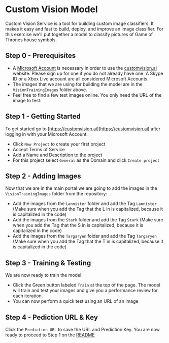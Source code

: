 # Custom Vision Model #

Custom Vision Service is a tool for building custom image classifiers. It makes it easy and fast to build, deploy, and improve an image classifier. For this exercise we'll put together a model to classify pictures of Game of Thrones house symbols.

## Step 0 - Prerequisites
* A [Microsoft Account](https://signup.live.com/) is necessary in order to use the [customvision.ai](https://customvision.ai) website. Please sign up for one if you do not already have one. A Skype ID or a Xbox Live account are all considered Microsoft Accounts.
* The images that we are using for building the model are in the `VisionTrainingImages` folder above.
* Feel free to find a few test images online. You only need the URL of the image to test.

## Step 1 - Getting Started
To get started go to [https://customvision.ai](https://customvision.ai) after logging in with your Microsoft Account:
* Click `New Project` to create your first project
* Accept Terms of Service
* Add a Name and Description to the project
* For this project select `General` as the Domain and click `Create project`

## Step 2 - Adding Images
Now that we are in the main portal we are going to add the images in the `VisionTrainingImages` folder from the repository:
* Add the images from the `Lannister` folder and add the Tag `Lannister` (Make sure when you add the Tag that the L in is capitalized, because it is capitalized in the code)
* Add the images from the `Stark` folder and add the Tag `Stark` (Make sure when you add the Tag that the S in is capitalized, because it is capitalized in the code)
* Add the images from the `Targaryen` folder and add the Tag `Targaryen` (Make sure when you add the Tag that the T in is capitalized, because it is capitalized in the code)

## Step 3 - Training & Testing
We are now ready to train the model:
* Click the Green button labeled `Train` at the top of the page.
The model will train and test your images and give you a performance review for each iteration.
* You can now perform a quick test using an URL of an image

## Step 4 - Pediction URL & Key
Click the `Prediction URL` to save the URL and Prediction Key.
You are now ready to proceed to Step 1 on the [README](https://github.com/jcocchi/CognitiveServicesDemo/blob/master/node/cogServ/README.md)
